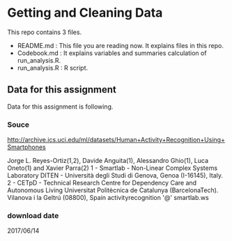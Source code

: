 # Getting and Cleaning Data
This repo contains 3 files.
- README.md : This file you are reading now. It explains files in this repo.
- Codebook.md : It explains variables and summaries calculation of run_analysis.R.
- run_analysis.R : R script.

## Data for this assignment
Data for this assignment is following.

### Souce 
http://archive.ics.uci.edu/ml/datasets/Human+Activity+Recognition+Using+Smartphones

Jorge L. Reyes-Ortiz(1,2), Davide Anguita(1), Alessandro Ghio(1), Luca Oneto(1) and Xavier Parra(2)
1 - Smartlab - Non-Linear Complex Systems Laboratory
DITEN - Università degli Studi di Genova, Genoa (I-16145), Italy. 
2 - CETpD - Technical Research Centre for Dependency Care and Autonomous Living
Universitat Politècnica de Catalunya (BarcelonaTech). Vilanova i la Geltrú (08800), Spain
activityrecognition '@' smartlab.ws

### download date
 2017/06/14


